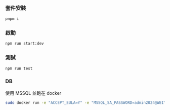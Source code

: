 ### 套件安裝

``` bash
pnpm i
```

### 啟動

``` bash
npm run start:dev
```


### 測試

``` bash
npm run test
```

### DB

使用 MSSQL 並跑在 docker

``` bash
sudo docker run -e "ACCEPT_EULA=Y" -e "MSSQL_SA_PASSWORD=admin2024@WEI" -p 1433:1433 -d mcr.microsoft.com/mssql/server:2022-latest
```